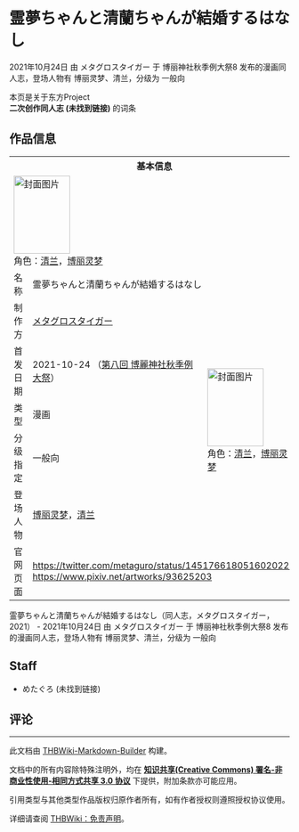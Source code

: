 # 霊夢ちゃんと清蘭ちゃんが結婚するはなし

<!-- source html: G:\repos\THBWiki-Markdown-Builder\THBWikiMarkdown\Temp\main\4\43\ns0%3A%E9%9C%8A%E5%A4%A2%E3%81%A1%E3%82%83%E3%82%93%E3%81%A8%E6%B8%85%E8%98%AD%E3%81%A1%E3%82%83%E3%82%93%E3%81%8C%E7%B5%90%E5%A9%9A%E3%81%99%E3%82%8B%E3%81%AF%E3%81%AA%E3%81%97.html -->

2021年10月24日 由 メタグロスタイガー 于 博丽神社秋季例大祭8 发布的漫画同人志，登场人物有 博丽灵梦、清兰，分级为 一般向

本页是关于东方Project  
 **二次创作同人志 (未找到链接)** 的词条

## 作品信息

<table><tbody><tr><th colspan="3">基本信息</th></tr><tr><td class="cover-artwork-mobile" colspan="2"><a href="./文件-霊夢ちゃんと清蘭ちゃんが結婚するはなし封面.jpg.md" class="image" title="封面图片"><img alt="封面图片" src="https://upload.thwiki.cc/thumb/a/ac/%E9%9C%8A%E5%A4%A2%E3%81%A1%E3%82%83%E3%82%93%E3%81%A8%E6%B8%85%E8%98%AD%E3%81%A1%E3%82%83%E3%82%93%E3%81%8C%E7%B5%90%E5%A9%9A%E3%81%99%E3%82%8B%E3%81%AF%E3%81%AA%E3%81%97%E5%B0%81%E9%9D%A2.jpg/101px-%E9%9C%8A%E5%A4%A2%E3%81%A1%E3%82%83%E3%82%93%E3%81%A8%E6%B8%85%E8%98%AD%E3%81%A1%E3%82%83%E3%82%93%E3%81%8C%E7%B5%90%E5%A9%9A%E3%81%99%E3%82%8B%E3%81%AF%E3%81%AA%E3%81%97%E5%B0%81%E9%9D%A2.jpg" decoding="async" loading="lazy" width="101" height="140" srcset="https://upload.thwiki.cc/thumb/a/ac/%E9%9C%8A%E5%A4%A2%E3%81%A1%E3%82%83%E3%82%93%E3%81%A8%E6%B8%85%E8%98%AD%E3%81%A1%E3%82%83%E3%82%93%E3%81%8C%E7%B5%90%E5%A9%9A%E3%81%99%E3%82%8B%E3%81%AF%E3%81%AA%E3%81%97%E5%B0%81%E9%9D%A2.jpg/151px-%E9%9C%8A%E5%A4%A2%E3%81%A1%E3%82%83%E3%82%93%E3%81%A8%E6%B8%85%E8%98%AD%E3%81%A1%E3%82%83%E3%82%93%E3%81%8C%E7%B5%90%E5%A9%9A%E3%81%99%E3%82%8B%E3%81%AF%E3%81%AA%E3%81%97%E5%B0%81%E9%9D%A2.jpg 1.5x, https://upload.thwiki.cc/thumb/a/ac/%E9%9C%8A%E5%A4%A2%E3%81%A1%E3%82%83%E3%82%93%E3%81%A8%E6%B8%85%E8%98%AD%E3%81%A1%E3%82%83%E3%82%93%E3%81%8C%E7%B5%90%E5%A9%9A%E3%81%99%E3%82%8B%E3%81%AF%E3%81%AA%E3%81%97%E5%B0%81%E9%9D%A2.jpg/201px-%E9%9C%8A%E5%A4%A2%E3%81%A1%E3%82%83%E3%82%93%E3%81%A8%E6%B8%85%E8%98%AD%E3%81%A1%E3%82%83%E3%82%93%E3%81%8C%E7%B5%90%E5%A9%9A%E3%81%99%E3%82%8B%E3%81%AF%E3%81%AA%E3%81%97%E5%B0%81%E9%9D%A2.jpg 2x" data-file-width="863" data-file-height="1200"></a><div class="cover-char">角色：<a href="./清兰.md" title="清兰">清兰</a>，<a href="./博丽灵梦.md" title="博丽灵梦">博丽灵梦</a></div></td>
</tr><tr><td class="label">名称</td><td colspan="2"> 霊夢ちゃんと清蘭ちゃんが結婚するはなし </td></tr><tr><td class="label">制作方</td><td><a href="./メタグロスタイガー.md" title="メタグロスタイガー">メタグロスタイガー</a></td><td class="cover-artwork" rowspan="5" style="min-width:140px;"><a href="./文件-霊夢ちゃんと清蘭ちゃんが結婚するはなし封面.jpg.md" class="image" title="封面图片"><img alt="封面图片" src="https://upload.thwiki.cc/thumb/a/ac/%E9%9C%8A%E5%A4%A2%E3%81%A1%E3%82%83%E3%82%93%E3%81%A8%E6%B8%85%E8%98%AD%E3%81%A1%E3%82%83%E3%82%93%E3%81%8C%E7%B5%90%E5%A9%9A%E3%81%99%E3%82%8B%E3%81%AF%E3%81%AA%E3%81%97%E5%B0%81%E9%9D%A2.jpg/101px-%E9%9C%8A%E5%A4%A2%E3%81%A1%E3%82%83%E3%82%93%E3%81%A8%E6%B8%85%E8%98%AD%E3%81%A1%E3%82%83%E3%82%93%E3%81%8C%E7%B5%90%E5%A9%9A%E3%81%99%E3%82%8B%E3%81%AF%E3%81%AA%E3%81%97%E5%B0%81%E9%9D%A2.jpg" decoding="async" loading="lazy" width="101" height="140" srcset="https://upload.thwiki.cc/thumb/a/ac/%E9%9C%8A%E5%A4%A2%E3%81%A1%E3%82%83%E3%82%93%E3%81%A8%E6%B8%85%E8%98%AD%E3%81%A1%E3%82%83%E3%82%93%E3%81%8C%E7%B5%90%E5%A9%9A%E3%81%99%E3%82%8B%E3%81%AF%E3%81%AA%E3%81%97%E5%B0%81%E9%9D%A2.jpg/151px-%E9%9C%8A%E5%A4%A2%E3%81%A1%E3%82%83%E3%82%93%E3%81%A8%E6%B8%85%E8%98%AD%E3%81%A1%E3%82%83%E3%82%93%E3%81%8C%E7%B5%90%E5%A9%9A%E3%81%99%E3%82%8B%E3%81%AF%E3%81%AA%E3%81%97%E5%B0%81%E9%9D%A2.jpg 1.5x, https://upload.thwiki.cc/thumb/a/ac/%E9%9C%8A%E5%A4%A2%E3%81%A1%E3%82%83%E3%82%93%E3%81%A8%E6%B8%85%E8%98%AD%E3%81%A1%E3%82%83%E3%82%93%E3%81%8C%E7%B5%90%E5%A9%9A%E3%81%99%E3%82%8B%E3%81%AF%E3%81%AA%E3%81%97%E5%B0%81%E9%9D%A2.jpg/201px-%E9%9C%8A%E5%A4%A2%E3%81%A1%E3%82%83%E3%82%93%E3%81%A8%E6%B8%85%E8%98%AD%E3%81%A1%E3%82%83%E3%82%93%E3%81%8C%E7%B5%90%E5%A9%9A%E3%81%99%E3%82%8B%E3%81%AF%E3%81%AA%E3%81%97%E5%B0%81%E9%9D%A2.jpg 2x" data-file-width="863" data-file-height="1200"></a><div class="cover-char">角色：<a href="./清兰.md" title="清兰">清兰</a>，<a href="./博丽灵梦.md" title="博丽灵梦">博丽灵梦</a></div></td>
</tr><tr><td class="label">首发日期</td><td>2021-10-24&#160;（<a href="/展会作品列表?e=%E5%8D%9A%E4%B8%BD%E7%A5%9E%E7%A4%BE%E7%A7%8B%E5%AD%A3%E4%BE%8B%E5%A4%A7%E7%A5%AD%238">第八回 博麗神社秋季例大祭</a>）</td></tr><tr><td class="label">类型</td><td>漫画</td></tr><tr><td class="label">分级指定</td><td>一般向</td></tr><tr><td class="label">登场人物</td><td><a href="./博丽灵梦.md" title="博丽灵梦">博丽灵梦</a>，<a href="./清兰.md" title="清兰">清兰</a></td></tr>
<tr><td class="label">官网页面</td><td colspan="2"><a rel="nofollow" class="external free" href="https://twitter.com/metaguro/status/1451766180516020226">https://twitter.com/metaguro/status/1451766180516020226</a><br><a rel="nofollow" class="external free" href="https://www.pixiv.net/artworks/93625203">https://www.pixiv.net/artworks/93625203</a></td></tr></tbody></table>

霊夢ちゃんと清蘭ちゃんが結婚するはなし（同人志，メタグロスタイガー，2021） - 2021年10月24日 由 メタグロスタイガー 于 博丽神社秋季例大祭8 发布的漫画同人志，登场人物有 博丽灵梦、清兰，分级为 一般向

## Staff
- めたぐろ (未找到链接)


## 评论




---

此文档由 [THBWiki-Markdown-Builder](https://github.com/Delsin-Yu/THBWiki-Markdown-Builder) 构建。

文档中的所有内容除特殊注明外，均在 [**知识共享(Creative Commons) 署名-非商业性使用-相同方式共享 3.0 协议**](https://creativecommons.org/licenses/by-sa/3.0/deed.zh-hans) 下提供，附加条款亦可能应用。

引用类型与其他类型作品版权归原作者所有，如有作者授权则遵照授权协议使用。

详细请查阅 [THBWiki：免责声明](https://thbwiki.cc/THBWiki:%E5%85%8D%E8%B4%A3%E5%A3%B0%E6%98%8E)。

